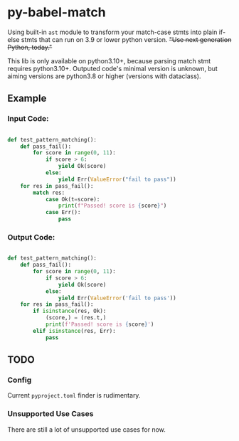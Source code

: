 # py-babel-match

Using built-in `ast` module to transform your match-case stmts into plain if-else stmts that can run on 3.9 or lower python version. ~~"Use next generation Python, today."~~

This lib is only available on python3.10+, because parsing match stmt requires python3.10+. Outputed code's minimal version is unknown, but aiming versions are python3.8 or higher (versions with dataclass).

## Example

### Input Code:

~~~python

def test_pattern_matching():
    def pass_fail():
        for score in range(0, 11):
            if score > 6:
                yield Ok(score)
            else:
                yield Err(ValueError("fail to pass"))
    for res in pass_fail():
        match res:
            case Ok(t=score):
                print(f"Passed! score is {score}")
            case Err():
                pass

~~~

### Output Code:

~~~python

def test_pattern_matching():
    def pass_fail():
        for score in range(0, 11):
            if score > 6:
                yield Ok(score)
            else:
                yield Err(ValueError('fail to pass'))
    for res in pass_fail():
        if isinstance(res, Ok):
            (score,) = (res.t,)
            print(f'Passed! score is {score}')
        elif isinstance(res, Err):
            pass
~~~

## TODO

### Config

Current `pyproject.toml` finder is rudimentary.

### Unsupported Use Cases

There are still a lot of unsupported use cases for now.

